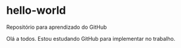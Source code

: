 # hello-world
Repositório para aprendizado do GitHub

Olá a todos.
Estou estudando GitHub para implementar no trabalho.

